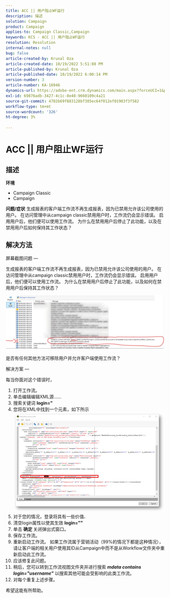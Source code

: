 ```yaml
---
title: ACC || 用户阻止WF运行
description: 描述
solution: Campaign
product: Campaign
applies-to: Campaign Classic,Campaign
keywords: KCS - ACC || 用户阻止WF运行
resolution: Resolution
internal-notes: null
bug: false
article-created-by: Krunal Oza
article-created-date: 10/19/2022 5:51:08 PM
article-published-by: Krunal Oza
article-published-date: 10/19/2022 6:00:14 PM
version-number: 3
article-number: KA-16946
dynamics-url: https://adobe-ent.crm.dynamics.com/main.aspx?forceUCI=1&pagetype=entityrecord&etn=knowledgearticle&id=1341eb95-d64f-ed11-bba2-00224808679b
exl-id: 69876adb-3427-4c1c-8e48-9660109c4a21
source-git-commit: 4702b69f883128bf305ec64f012ef01903f3f582
workflow-type: tm+mt
source-wordcount: '326'
ht-degree: 3%

---
```


# ACC || 用户阻止WF运行

## 描述

<b>环境</b>
- Campaign Classic
- Campaign



<b>问题/症状</b>
生成报表的客户端工作流不再生成报表，因为已禁用允许该公司使用的用户。 在访问管理中从campaign classic禁用用户时，工作流仍会显示错误。 启用用户后，他们便可以使用工作流。 为什么在禁用用户后停止了此功能，以及在禁用用户后如何保持其工作状态？


## 解决方法


屏幕截图问题 — 



生成报表的客户端工作流不再生成报表，因为已禁用允许该公司使用的用户。 在访问管理中从campaign classic禁用用户时，工作流仍会显示错误。 启用用户后，他们便可以使用工作流。 为什么在禁用用户后停止了此功能，以及如何在禁用用户后保持其工作状态？

![](assets/178d95b7-4dd0-ec11-a7b5-00224809c556.png)

是否有任何其他方法可移除用户并允许客户端使用工作流？





解决方案 — 

每当你面对这个错误时，

1. 打开工作流。
2. 单击编辑编辑XML源……
3. 搜索关键词 <b>login=&quot;</b>
4. 您将在XML中找到一个元素，如下所示![](assets/dee6636f-799e-eb11-b1ac-000d3a368466.png)
5. 对于您的情况，登录将具有一些价值<b>.</b>
6. 清空login属性以使其生效 <b>login=&quot;&quot;</b>
7. 单击 <b>确定 </b>关闭弹出式窗口。
8. 保存工作流。
9. 重新启动工作流。 如果工作流属于营销活动（99%的情况下都是这种情况），请让客户端的相关用户使用其ID从Campaign中而不是从Workflow文件夹中重新启动此工作流。
10. 应该修复此问题。
11. 稍后，您可以转到工作流视图文件夹并进行搜索 <b>*mdata contains login=&quot;username&quot;</b>* 以搜索其他可能会受影响的此类工作流。
12. 对每个重复上述步骤。


希望这能有所帮助。
